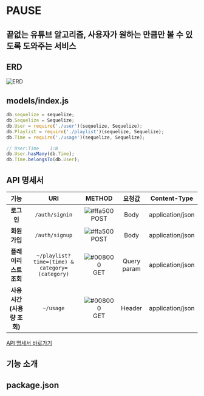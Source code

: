 # PAUSE

## 끝없는 유튜브 알고리즘, 사용자가 원하는 만큼만 볼 수 있도록 도와주는 서비스 

## ERD
![ERD](https://imgur.com/CDAJBV9.png)

## models/index.js
```javascript
db.sequelize = sequelize;
db.Sequelize = Sequelize;
db.User = require('./user')(sequelize, Sequelize);
db.Playlist = require('./playlist')(sequelize, Sequelize);
db.Time = require('./usage')(sequelize, Sequelize);

// User:Time    1:N
db.User.hasMany(db.Time);
db.Time.belongsTo(db.User);
```

## API 명세서
|기능|URI|METHOD|요청값|Content-Type|
|:---:|:---:|:---:|:---:|:---:|
|**로그인**|`/auth/signin`|![#ffa500](https://via.placeholder.com/15/ffa500/000000?text=+) POST|Body|application/json|
|**회원가입**|`/auth/signup`|![#ffa500](https://via.placeholder.com/15/ffa500/000000?text=+) POST|Body|application/json|
|**플레이리스트조회**|`~/playlist?time=(time) & category=(category)`|![#008000](https://via.placeholder.com/15/008000/000000?text=+) GET|Query param|application/json|
|**사용시간(사용량 조회)**|`~/usage`|![#008000](https://via.placeholder.com/15/008000/000000?text=+) GET|Header|application/json|

[API 명세서 바로가기][api]

## 기능 소개 


## package.json

[api]: https://github.com/SOPT27-PAUSE/PAUSE_server/wiki